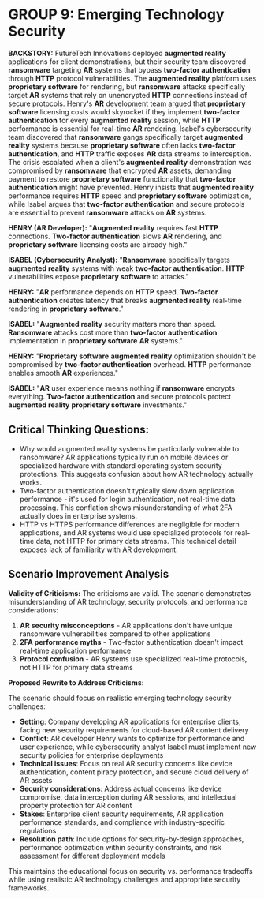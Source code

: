 # GROUP 9: Emerging Technology Security

**BACKSTORY:** FutureTech Innovations deployed **augmented reality** applications for client demonstrations, but their security team discovered **ransomware** targeting **AR** systems that bypass **two-factor authentication** through **HTTP** protocol vulnerabilities. The **augmented reality** platform uses **proprietary software** for rendering, but **ransomware** attacks specifically target **AR** systems that rely on unencrypted **HTTP** connections instead of secure protocols. Henry's **AR** development team argued that **proprietary software** licensing costs would skyrocket if they implement **two-factor authentication** for every **augmented reality** session, while **HTTP** performance is essential for real-time **AR** rendering. Isabel's cybersecurity team discovered that **ransomware** gangs specifically target **augmented reality** systems because **proprietary software** often lacks **two-factor authentication**, and **HTTP** traffic exposes **AR** data streams to interception. The crisis escalated when a client's **augmented reality** demonstration was compromised by **ransomware** that encrypted **AR** assets, demanding payment to restore **proprietary software** functionality that **two-factor authentication** might have prevented. Henry insists that **augmented reality** performance requires **HTTP** speed and **proprietary software** optimization, while Isabel argues that **two-factor authentication** and secure protocols are essential to prevent **ransomware** attacks on **AR** systems.

**HENRY (AR Developer):** "**Augmented reality** requires fast **HTTP** connections. **Two-factor authentication** slows **AR** rendering, and **proprietary software** licensing costs are already high."

**ISABEL (Cybersecurity Analyst):** "**Ransomware** specifically targets **augmented reality** systems with weak **two-factor authentication**. **HTTP** vulnerabilities expose **proprietary software** to attacks."

**HENRY:** "**AR** performance depends on **HTTP** speed. **Two-factor authentication** creates latency that breaks **augmented reality** real-time rendering in **proprietary software**."

**ISABEL:** "**Augmented reality** security matters more than speed. **Ransomware** attacks cost more than **two-factor authentication** implementation in **proprietary software** **AR** systems."

**HENRY:** "**Proprietary software** **augmented reality** optimization shouldn't be compromised by **two-factor authentication** overhead. **HTTP** performance enables smooth **AR** experiences."

**ISABEL:** "**AR** user experience means nothing if **ransomware** encrypts everything. **Two-factor authentication** and secure protocols protect **augmented reality** **proprietary software** investments."

## Critical Thinking Questions:
- Why would augmented reality systems be particularly vulnerable to ransomware? AR applications typically run on mobile devices or specialized hardware with standard operating system security protections. This suggests confusion about how AR technology actually works.
- Two-factor authentication doesn't typically slow down application performance - it's used for login authentication, not real-time data processing. This conflation shows misunderstanding of what 2FA actually does in enterprise systems.
- HTTP vs HTTPS performance differences are negligible for modern applications, and AR systems would use specialized protocols for real-time data, not HTTP for primary data streams. This technical detail exposes lack of familiarity with AR development.

## Scenario Improvement Analysis

**Validity of Criticisms:** The criticisms are valid. The scenario demonstrates misunderstanding of AR technology, security protocols, and performance considerations:

1. **AR security misconceptions** - AR applications don't have unique ransomware vulnerabilities compared to other applications
2. **2FA performance myths** - Two-factor authentication doesn't impact real-time application performance
3. **Protocol confusion** - AR systems use specialized real-time protocols, not HTTP for primary data streams

**Proposed Rewrite to Address Criticisms:**

The scenario should focus on realistic emerging technology security challenges:

- **Setting**: Company developing AR applications for enterprise clients, facing new security requirements for cloud-based AR content delivery
- **Conflict**: AR developer Henry wants to optimize for performance and user experience, while cybersecurity analyst Isabel must implement new security policies for enterprise deployments
- **Technical issues**: Focus on real AR security concerns like device authentication, content piracy protection, and secure cloud delivery of AR assets
- **Security considerations**: Address actual concerns like device compromise, data interception during AR sessions, and intellectual property protection for AR content
- **Stakes**: Enterprise client security requirements, AR application performance standards, and compliance with industry-specific regulations
- **Resolution path**: Include options for security-by-design approaches, performance optimization within security constraints, and risk assessment for different deployment models

This maintains the educational focus on security vs. performance tradeoffs while using realistic AR technology challenges and appropriate security frameworks.
